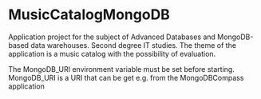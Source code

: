 # MusicCatalogMongoDB
Application project for the subject of Advanced Databases and MongoDB-based data warehouses. Second degree IT studies. The theme of the application is a music catalog with the possibility of evaluation.


The MongoDB_URI environment variable must be set before starting.
MongoDB_URI is a URI that can be get e.g. from the MongoDBCompass application